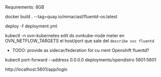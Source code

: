Requirements: 8GB

docker build . --tag=quay.io/mmaciasl/fluentd-os:latest

deploy -f deployment.yml

kubectl -n ovn-kubernetes edit ds ovnkube-node
meter en OVN_NETFLOW_TARGETS el host/port que sale del `describe svc fluentd`


* TODO: provide as sidecar/federation for cu rrent Openshift fluentd?

kubectl port-forward --address 0.0.0.0 deployments/opendistro 5601:5601

http://localhost:5601/app/login